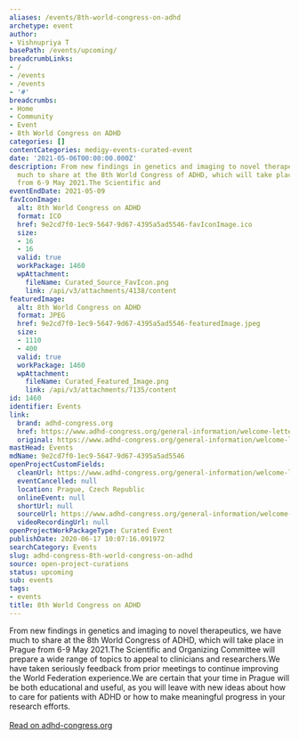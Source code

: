 ```yaml
---
aliases: /events/8th-world-congress-on-adhd
archetype: event
author:
- Vishnupriya T
basePath: /events/upcoming/
breadcrumbLinks:
- /
- /events
- /events
- '#'
breadcrumbs:
- Home
- Community
- Event
- 8th World Congress on ADHD
categories: []
contentCategories: medigy-events-curated-event
date: '2021-05-06T00:00:00.000Z'
description: From new findings in genetics and imaging to novel therapeutics, we have
  much to share at the 8th World Congress of ADHD, which will take place in Prague
  from 6-9 May 2021.The Scientific and
eventEndDate: 2021-05-09
favIconImage:
  alt: 8th World Congress on ADHD
  format: ICO
  href: 9e2cd7f0-1ec9-5647-9d67-4395a5ad5546-favIconImage.ico
  size:
  - 16
  - 16
  valid: true
  workPackage: 1460
  wpAttachment:
    fileName: Curated_Source_FavIcon.png
    link: /api/v3/attachments/4138/content
featuredImage:
  alt: 8th World Congress on ADHD
  format: JPEG
  href: 9e2cd7f0-1ec9-5647-9d67-4395a5ad5546-featuredImage.jpeg
  size:
  - 1110
  - 400
  valid: true
  workPackage: 1460
  wpAttachment:
    fileName: Curated_Featured_Image.png
    link: /api/v3/attachments/7135/content
id: 1460
identifier: Events
link:
  brand: adhd-congress.org
  href: https://www.adhd-congress.org/general-information/welcome-letter.html
  original: https://www.adhd-congress.org/general-information/welcome-letter.html
mastHead: Events
mdName: 9e2cd7f0-1ec9-5647-9d67-4395a5ad5546
openProjectCustomFields:
  cleanUrl: https://www.adhd-congress.org/general-information/welcome-letter.html
  eventCancelled: null
  location: Prague, Czech Republic
  onlineEvent: null
  shortUrl: null
  sourceUrl: https://www.adhd-congress.org/general-information/welcome-letter.html
  videoRecordingUrl: null
openProjectWorkPackageType: Curated Event
publishDate: 2020-06-17 10:07:16.091972
searchCategory: Events
slug: adhd-congress-8th-world-congress-on-adhd
source: open-project-curations
status: upcoming
sub: events
tags:
- events
title: 8th World Congress on ADHD
---
```


<p>From new findings in genetics and imaging to novel therapeutics, we have much to share at the 8th World Congress of ADHD, which will take place in Prague from 6-9 May 2021.The Scientific and Organizing Committee will prepare a wide range of topics to appeal to clinicians and researchers.We have taken seriously feedback from prior meetings to continue improving the World Federation experience.We are certain that your time in Prague will be both educational and useful, as you will leave with new ideas about how to care for patients with ADHD or how to make meaningful progress in your research efforts.<br><br><a href="https://www.adhd-congress.org/general-information/welcome-letter.html">Read on adhd-congress.org</a></p>